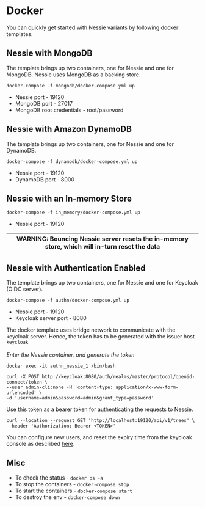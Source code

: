 # Docker

You can quickly get started with Nessie variants by following docker templates.

## Nessie with MongoDB

The template brings up two containers, one for Nessie and one for MongoDB. Nessie uses MongoDB as a backing store.

```
docker-compose -f mongodb/docker-compose.yml up
```

- Nessie port - 19120
- MongoDB port - 27017
- MongoDB root credentials - root/password

## Nessie with Amazon DynamoDB

The template brings up two containers, one for Nessie and one for DynamoDB.

```
docker-compose -f dynamodb/docker-compose.yml up
```

- Nessie port - 19120
- DynamoDB port - 8000

## Nessie with an In-memory Store

```
docker-compose -f in_memory/docker-compose.yml up
```

- Nessie port - 19120

| WARNING: Bouncing Nessie server resets the in-memory store, which will in-turn reset the data |
|-----------------------------------------------------------------------------------------------|

## Nessie with Authentication Enabled

The template brings up two containers, one for Nessie and one for Keycloak (OIDC server).

```
docker-compose -f authn/docker-compose.yml up
```

- Nessie port - 19120
- Keycloak server port - 8080

The docker template uses bridge network to communicate with the keycloak server. Hence, the token has to be generated with the issuer host `keycloak` <br><br>
_Enter the Nessie container, and generate the token_

```
docker exec -it authn_nessie_1 /bin/bash
```

```
curl -X POST http://keycloak:8080/auth/realms/master/protocol/openid-connect/token \
--user admin-cli:none -H 'content-type: application/x-www-form-urlencoded' \
-d 'username=admin&password=admin&grant_type=password'
```

Use this token as a bearer token for authenticating the requests to Nessie.

```
curl --location --request GET 'http://localhost:19120/api/v1/trees' \
--header 'Authorization: Bearer <TOKEN>'
```

You can configure new users, and reset the expiry time from the keycloak console as described [here](../servers/quarkus-server#readme).

## Misc

- To check the status - `docker ps -a`
- To stop the containers - `docker-compose stop`
- To start the containers - `docker-compose start`
- To destroy the env - `docker-compose down`

